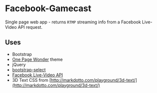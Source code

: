 # Facebook-Gamecast

Single page web app - returns `RTMP` streaming info from a Facebook Live-Video API request.

## Uses
- Bootstrap
- [One Page Wonder](http://startbootstrap.com/template-overviews/one-page-wonder/) theme
- jQuery
- [bootstrap-select](https://silviomoreto.github.io/bootstrap-select/)
- [Facebook Live-Video API](https://developers.facebook.com/docs/videos/live-video-api)
- 3D Text CSS from [http://markdotto.com/playground/3d-text/](http://markdotto.com/playground/3d-text/)

